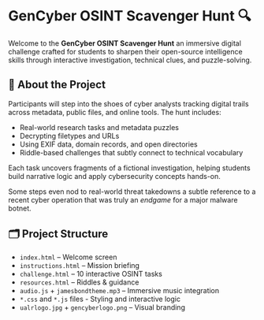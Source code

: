 # GenCyber OSINT Scavenger Hunt 🔍

Welcome to the **GenCyber OSINT Scavenger Hunt** an immersive digital challenge crafted for students to sharpen their open-source intelligence skills through interactive investigation, technical clues, and puzzle-solving.

## 🧩 About the Project

Participants will step into the shoes of cyber analysts tracking digital trails across metadata, public files, and online tools. The hunt includes:

- Real-world research tasks and metadata puzzles
- Decrypting filetypes and URLs
- Using EXIF data, domain records, and open directories
- Riddle-based challenges that subtly connect to technical vocabulary

Each task uncovers fragments of a fictional investigation, helping students build narrative logic and apply cybersecurity concepts hands-on.

Some steps even nod to real-world threat takedowns a subtle reference to a recent cyber operation that was truly an _endgame_ for a major malware botnet.

## 🗂️ Project Structure

- `index.html` – Welcome screen
- `instructions.html` – Mission briefing
- `challenge.html` – 10 interactive OSINT tasks
- `resources.html` – Riddles & guidance
- `audio.js` + `jamesbondtheme.mp3` – Immersive music integration
- `*.css` and `*.js` files - Styling and interactive logic
- `ualrlogo.jpg` + `gencyberlogo.png` – Visual branding

